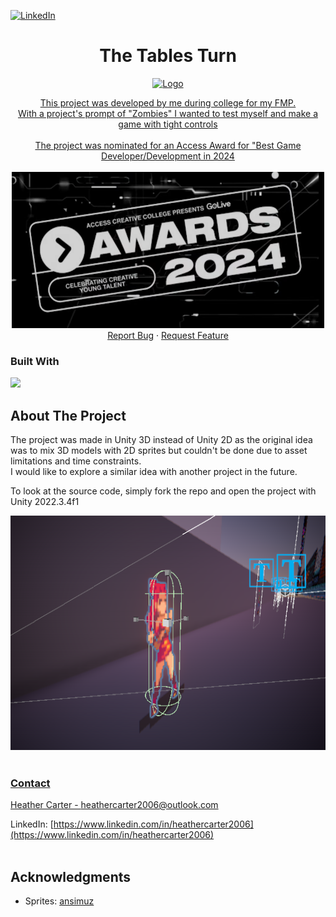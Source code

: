 <!-- Improved compatibility of back to top link: See: https://github.com/othneildrew/Best-README-Template/pull/73 -->
<a id="readme-top"></a>

<!-- PROJECT SHIELDS -->
<!--
[![Forks][forks-shield]][forks-url]
[![Stargazers][stars-shield]][stars-url]
[![Issues][issues-shield]][issues-url]
[![project_license][license-shield]][license-url]
-->
[![LinkedIn][linkedin-shield]][linkedin-url]

<!-- Project Title -->
<div align="center">

<h1 align="center">The Tables Turn</h1>

  <a href="https://github.com/barter127/The-Tables-Turn">
    <img src="The Tables Turn Example.gif" alt="Logo" width="500" height="250">

  <p align="center">
    This project was developed by me during college for my FMP.
    <br />
    With a project's prompt of "Zombies" I wanted to test myself and make a game with tight controls
    <br />
    <br />
    The project was nominated for an Access Award for "Best Game Developer/Development in 2024
    <br />
    <br />
      <a href="https://github.com/barter127/The-Tables-Turn">
    <img src="Access Awards Ss.png" alt="Logo" width="500" height="250">
    <br />
    <a href="https://github.com/barter127/The-Tables-Turn/issues/new?labels=bug&template=bug-report---.md">Report Bug</a>
    &middot;
    <a href="https://github.com/barter127/The-Tables-Turn/issues/new?labels=enhancement&template=feature-request---.md">Request Feature</a>
  </p>
</div>



### Built With
  <img src="https://skillicons.dev/icons?i=cs,unity,visualstudio,vscode" />

<!-- GETTING STARTED -->
## About The Project

The project was made in Unity 3D instead of Unity 2D as the original idea was to mix 3D models with 2D sprites but couldn't be done due to asset limitations and time constraints.<br />
I would like to explore a similar idea with another project in the future.<br />

To look at the source code, simply fork the repo and open the project with Unity 2022.3.4f1
<p align="center">
<a href="https://github.com/barter127/The-Tables-Turn">
<img src="Tables Turn 3D Demo.png" alt="Logo" width="750" height="375">
    <br />
    <br />
  </p>



<!-- CONTACT -->
### Contact

Heather Carter - heathercarter2006@outlook.com

LinkedIn: [https://www.linkedin.com/in/heathercarter2006](https://www.linkedin.com/in/heathercarter2006)
    <br />
    <br />


<!-- ACKNOWLEDGMENTS -->
## Acknowledgments

* Sprites: [ansimuz](https://ansimuz.itch.io/streets-of-fight)



<!-- MARKDOWN LINKS & IMAGES -->
<!-- https://www.markdownguide.org/basic-syntax/#reference-style-links -->
[contributors-shield]: https://img.shields.io/github/contributors/github_username/repo_name.svg?style=for-the-badge
[contributors-url]: https://github.com/github_username/repo_name/graphs/contributors
[forks-shield]: https://img.shields.io/github/forks/github_username/repo_name.svg?style=for-the-badge
[forks-url]: https://github.com/barter127/The-Tables-Turn/network/members
[stars-shield]: https://img.shields.io/github/stars/github_username/repo_name.svg?style=for-the-badge
[stars-url]: https://github.com/github_username/repo_name/stargazers
[issues-shield]: https://img.shields.io/github/issues/github_username/repo_name.svg?style=for-the-badge
[issues-url]: https://github.com/github_username/repo_name/issues
[license-shield]: https://img.shields.io/github/license/github_username/repo_name.svg?style=for-the-badge
[license-url]: https://github.com/github_username/repo_name/blob/master/LICENSE.txt
[linkedin-shield]: https://img.shields.io/badge/-LinkedIn-black.svg?style=for-the-badge&logo=linkedin&colorB=555
[linkedin-url]: https://www.linkedin.com/in/heathercarter2006
[product-screenshot]: images/screenshot.png
